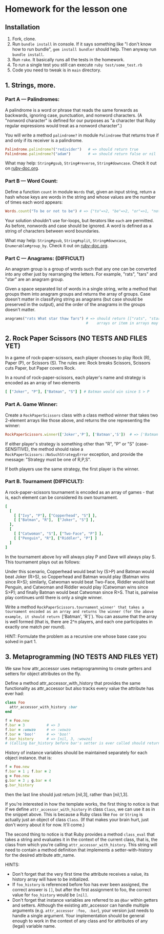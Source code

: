 # Homework for the lesson one

## Installation

1. Fork, clone.
2. Run `bundle install` in console. If it says something like "I don't
   know how to run bundle", `gem install bundler` should help. Then
anyway run `bundle install`.
3. Run `rake`. It basically runs all the tests in the homework.
4. To run a single test you still can execute `ruby
   test/some_test.rb`
5. Code you need to tweak is in `main` directory.

## 1. Strings, more.

### Part A — Palindromes:

A palindrome is a word or phrase that reads the same forwards as
backwards, ignoring case, punctuation, and nonword characters. (A
"nonword character" is defined for our purposes as "a character that
Ruby regular expressions would treat as a nonword character".)

You will write a method `palindrome?` in module `Palindrome` that
returns true if and only if its receiver is a palindrome.

```ruby
Palindrome.palindrome?("redivider")   # => should return true
Palindrome.palindrome?("adam")        # => should return false or nil
```

What may help: `String#gsub`, `String#reverse`, `String#downcase`. Check
it out on [ruby-doc.org](http://ruby-doc.org/).

### Part B — Word Count:

Define a function `count` in module `Words` that, given an input string,
return a hash whose keys are words in the string and whose values are
the number of times each word appears:

```ruby
Words.count("To be or not to be") # => {"to"=>2, "be"=>2, "or"=>1, "not"=>1}
```

Your solution shouldn't use for-loops, but iterators like `each` are
permitted. As before, nonwords and case should be ignored. A word is
defined as a string of characters between word boundaries.

What may help: `String#gsub`, `String#split`, `String#downcase`,
`Enumerable#group_by`. Check it out on [ruby-doc.org](http://ruby-doc.org/).


### Part C — Anagrams: (DIFFICULT)

An anagram group is a group of words such that any one can be converted
into any other just by rearranging the letters. For example, "rats",
"tars" and "star" are an anagram group.

Given a space separated list of words in a single string, write a method
that groups them into anagram groups and returns the array of groups.
Case doesn't matter in classifying string as anagrams (but case should
be preserved in the output), and the order of the anagrams in the groups
doesn't matter.

```ruby
anagrams("rats What star thaw Tars") # => should return [["rats", "star", "Tars"], ["What", "Thaw"]]
                                     #    arrays or item in arrays may come in any order
```

## 2. Rock Paper Scissors (NO TESTS AND FILES YET)

In a game of rock-paper-scissors, each player chooses to play Rock (R),
Paper (P), or Scissors (S). The rules are: Rock breaks Scissors,
Scissors cuts Paper, but Paper covers Rock.

In a round of rock-paper-scissors, each player's name and strategy is
encoded as an array of two elements

```ruby
[ ["Joker", "P"], ["Batman", "S"] ] # Batman would win since S > P
```

### Part A. Game Winner:

Create a `RockPaperScissors` class with a class method winner that takes
two 2-element arrays like those above, and returns the one representing
the winner:

```ruby
RockPaperScissors.winner(['Joker','P'], ['Batman','S'])  # => ['Batman','S']
```

If either player's strategy is something other than "R", "P" or "S"
(case-SENSITIVE), the method should raise a
`RockPaperScissors::NoSuchStrategyError` exception, and provide the
message: "Strategy must be one of R,P,S".

If both players use the same strategy, the first player is the winner.


### Part B. Tournament (DIFFICULT):

A rock-paper-scissors tournament is encoded as an array of games - that
is, each element can be considered its own tournament.

```ruby
[
  [
    [ ["Ivy", "P"], ["Copperhead", "S"] ],
    [ ["Batman", "R"],  ["Joker", "S"] ],
  ],
  [
    [ ["Catwoman", "S"], ["Two-Face", "P"] ],
    [ ["Penguin", "R"], ["Riddler", "P"] ]
  ]
]
```

In the tournament above Ivy will always play P and Dave will always play S. This tournament plays out as follows:

Under this scenario, Copperhead would beat Ivy (S>P) and Batman would
beat Joker (R>S), so Copperhead and Batman would play (Batman wins since
R>S); similarly, Catwoman would beat Two-Face, Riddler would beat
Penguin, and Catwoman and Riddler would play (Catwoman wins since S>P);
and finally Batman would beat Catwoman since R>S. That is, pairwise play
continues until there is only a single winner.

Write a method `RockPaperScissors.tournament_winner' that takes a
tournament encoded as an array and returns the winner (for the above
example, it should return `['Batman', 'R']`). You can assume that the
array is well formed (that is, there are 2^n players, and each one
participates in exactly one match per round).

HINT: Formulate the problem as a recursive one whose base case you
solved in part 1.

## 3. Metaprogramming (NO TESTS AND FILES YET)

We saw how attr_accessor uses metaprogramming to create getters and
setters for object attributes on the fly.

Define a method attr_accessor_with_history that provides the same
functionality as attr_accessor but also tracks every value the attribute
has ever had:

```ruby
class Foo
  attr_accessor_with_history :bar
end

f = Foo.new
f.bar = 3          # => 3
f.bar = :wowzo     # => :wowzo
f.bar = 'boo!'     # => 'boo!'
f.bar_history      # => [nil, 3, :wowzo]
# (Calling bar_history before bar's setter is ever called should return nil.)
```

History of instance variables should be maintained separately for each
object instance. that is:

```ruby
f = Foo.new
f.bar = 1 ; f.bar = 2
g = Foo.new
g.bar = 3 ; g.bar = 4
g.bar_history
```

then the last line should just return [nil,3], rather than [nil,1,3].

If you're interested in how the template works, the first thing to
notice is that if we define `attr_accessor_with_history` in class
`Class`, we can use it as in the snippet above. This is because a Ruby
class like `Foo `or `String` is actually just an object of class
`Class`. (If that makes your brain hurt, just don't worry about it for
now. It'll come.)

The second thing to notice is that Ruby provides a method `class_eval`
that takes a string and evaluates it in the context of the current
class, that is, the class from which you're calling
`attr_accessor_with_history`. This string will need to contain a method
definition that implements a setter-with-history for the desired
attribute attr_name.

HINTS:

* Don't forget that the very first time the attribute receives a value,
  its history array will have to be initialized.
* If `foo_history` is referenced before foo has ever been assigned, the
  correct answer is `[]`, but after the first assignment to foo, the
  correct value for `foo_history` would be `[nil]`.
* Don't forget that instance variables are referred to as `@bar` within
  getters and setters.
  Although the existing attr_accessor can handle multiple arguments (e.g.
  `attr_accessor :foo, :bar`), your version just needs to handle a single
  argument.  Your implementation should be general enough to work in the
  context of any class and for attributes of any (legal) variable name.
